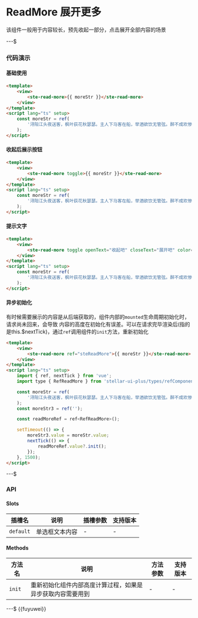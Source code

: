 # ReadMore 展开更多

该组件一般用于内容较长，预先收起一部分，点击展开全部内容的场景

---$

### 代码演示

#### 基础使用

```html
<template>
    <view>
        <ste-read-more>{{ moreStr }}</ste-read-more>
    </view>
</template>
<script lang="ts" setup>
    const moreStr = ref(
        '浔阳江头夜送客，枫叶荻花秋瑟瑟。主人下马客在船，举酒欲饮无管弦。醉不成欢惨将别，别时茫茫江浸月。 忽闻水上琵琶声，主人忘归客不发。寻声暗问弹者谁，琵琶声停欲语迟。移船相近邀相见，添酒回灯重开宴。千呼万唤始出来，犹抱琵琶半遮面。凝绝不通声暂歇。悄无言，唯见江心秋月白。 沉吟放拨插弦中，整顿衣裳起敛容。自言本是京城女，家在虾蟆陵下住。十三学得琵琶成，名属教坊第一部。曲罢曾教善才服，妆成每被秋娘妒。五陵年少争缠头，一曲红绡不知数。钿头银篦击节碎，血色罗裙翻酒污。今年欢笑复明年，秋月春风等闲度。弟走从军阿姨死，暮去朝来颜色故'
    );
</script>
```

#### 收起后展示按钮

```html
<template>
    <view>
        <ste-read-more toggle>{{ moreStr }}</ste-read-more>
    </view>
</template>
<script lang="ts" setup>
    const moreStr = ref(
        '浔阳江头夜送客，枫叶荻花秋瑟瑟。主人下马客在船，举酒欲饮无管弦。醉不成欢惨将别，别时茫茫江浸月。 忽闻水上琵琶声，主人忘归客不发。寻声暗问弹者谁，琵琶声停欲语迟。移船相近邀相见，添酒回灯重开宴。千呼万唤始出来，犹抱琵琶半遮面。凝绝不通声暂歇。悄无言，唯见江心秋月白。 沉吟放拨插弦中，整顿衣裳起敛容。自言本是京城女，家在虾蟆陵下住。十三学得琵琶成，名属教坊第一部。曲罢曾教善才服，妆成每被秋娘妒。五陵年少争缠头，一曲红绡不知数。钿头银篦击节碎，血色罗裙翻酒污。今年欢笑复明年，秋月春风等闲度。弟走从军阿姨死，暮去朝来颜色故'
    );
</script>
```

#### 提示文字

```html
<template>
    <view>
        <ste-read-more toggle openText="收起吧" closeText="展开吧" color="#f1f" fontSize="32">{{ moreStr }}</ste-read-more>
    </view>
</template>
<script lang="ts" setup>
    const moreStr = ref(
        '浔阳江头夜送客，枫叶荻花秋瑟瑟。主人下马客在船，举酒欲饮无管弦。醉不成欢惨将别，别时茫茫江浸月。 忽闻水上琵琶声，主人忘归客不发。寻声暗问弹者谁，琵琶声停欲语迟。移船相近邀相见，添酒回灯重开宴。千呼万唤始出来，犹抱琵琶半遮面。凝绝不通声暂歇。悄无言，唯见江心秋月白。 沉吟放拨插弦中，整顿衣裳起敛容。自言本是京城女，家在虾蟆陵下住。十三学得琵琶成，名属教坊第一部。曲罢曾教善才服，妆成每被秋娘妒。五陵年少争缠头，一曲红绡不知数。钿头银篦击节碎，血色罗裙翻酒污。今年欢笑复明年，秋月春风等闲度。弟走从军阿姨死，暮去朝来颜色故'
    );
</script>
```

#### 异步初始化

有时候需要展示的内容是从后端获取的，组件内部的`mounted`生命周期初始化时，请求尚未回来，会导致 内容的高度在初始化有误差。可以在请求完毕渲染后(指的是this.$nextTick)，通过`ref`调用组件的`init`方法，重新初始化

```html
<template>
    <view>
        <ste-read-more ref="steReadMore">{{ moreStr }}</ste-read-more>
    </view>
</template>
<script lang="ts" setup>
    import { ref, nextTick } from 'vue';
    import type { RefReadMore } from 'stellar-ui-plus/types/refComponents';

    const moreStr = ref(
        '浔阳江头夜送客，枫叶荻花秋瑟瑟。主人下马客在船，举酒欲饮无管弦。醉不成欢惨将别，别时茫茫江浸月。 忽闻水上琵琶声，主人忘归客不发。寻声暗问弹者谁，琵琶声停欲语迟。移船相近邀相见，添酒回灯重开宴。千呼万唤始出来，犹抱琵琶半遮面。凝绝不通声暂歇。悄无言，唯见江心秋月白。 沉吟放拨插弦中，整顿衣裳起敛容。自言本是京城女，家在虾蟆陵下住。十三学得琵琶成，名属教坊第一部。曲罢曾教善才服，妆成每被秋娘妒。五陵年少争缠头，一曲红绡不知数。钿头银篦击节碎，血色罗裙翻酒污。今年欢笑复明年，秋月春风等闲度。弟走从军阿姨死，暮去朝来颜色故'
    );
    const moreStr3 = ref('');

    const readMoreRef = ref<RefReadMore>();

    setTimeout(() => {
        moreStr3.value = moreStr.value;
        nextTick(() => {
            readMoreRef.value?.init();
        });
    }, 1500);
</script>
```

---$

### API

<!-- props -->

#### Slots

| 插槽名    | 说明           | 插槽参数 | 支持版本 |
| --------- | -------------- | -------- | -------- |
| `default` | 单选框文本内容 | -        | -        |

#### Methods

| 方法名 | 说明                                                       | 方法参数 | 支持版本 |
| ------ | ---------------------------------------------------------- | -------- | -------- |
| `init` | 重新初始化组件内部高度计算过程，如果是异步获取内容需要用到 | -        | -        |

---$
{{fuyuwei}}
